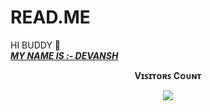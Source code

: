 # READ.ME
HI BUDDY 👻<BR>
<I><B><U>MY NAME IS :- DEVANSH </I><B/></U>
<br><p align="center"><b>Vɪꜱɪᴛᴏʀꜱ Cᴏᴜɴᴛ</b></p>  
<p align="center"><img align="center" src="https://profile-counter.glitch.me/{Devansh20055}/count.svg" /></p> 
